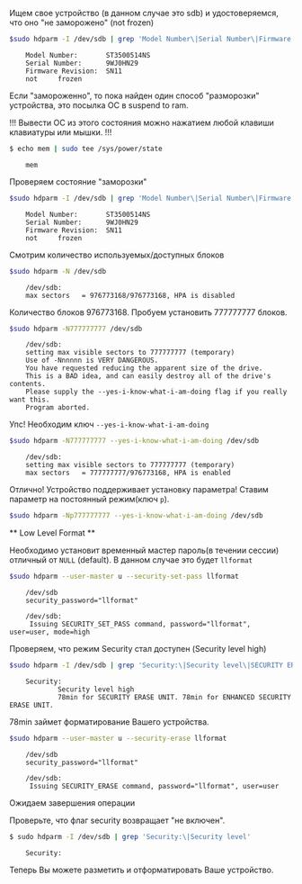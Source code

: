 
Ищем свое устройство (в данном случае это sdb) и удостоверяемся, что оно "не 
заморожено" (not     frozen)
```bash
$sudo hdparm -I /dev/sdb | grep 'Model Number\|Serial Number\|Firmware Revision\|frozen'
```

        Model Number:       ST3500514NS                             
        Serial Number:      9WJ0HN29
        Firmware Revision:  SN11    
        not     frozen


Если "замороженно", то пока найден один способ "разморозки" устройства, это 
посылка ОС в suspend to ram.

!!! Вывести ОС из этого состояния можно нажатием любой клавиши клавиатуры или 
мышки. !!!

```bash
$ echo mem | sudo tee /sys/power/state
```

        mem


Проверяем состояние "заморозки"

```bash
$sudo hdparm -I /dev/sdb | grep 'Model Number\|Serial Number\|Firmware Revision\|frozen'
```

        Model Number:       ST3500514NS                             
        Serial Number:      9WJ0HN29
        Firmware Revision:  SN11    
        not     frozen

Смотрим количество используемых/доступных блоков
```bash
$sudo hdparm -N /dev/sdb
```

        /dev/sdb:
        max sectors   = 976773168/976773168, HPA is disabled

Количество блоков 976773168. Пробуем установить 777777777 блоков.
```bash
$sudo hdparm -N777777777 /dev/sdb
```

        /dev/sdb:
        setting max visible sectors to 777777777 (temporary)
        Use of -Nnnnnn is VERY DANGEROUS.
        You have requested reducing the apparent size of the drive.
        This is a BAD idea, and can easily destroy all of the drive's contents.
        Please supply the --yes-i-know-what-i-am-doing flag if you really want this.
        Program aborted.

Упс! Необходим ключ `--yes-i-know-what-i-am-doing`

```bash
$sudo hdparm -N777777777 --yes-i-know-what-i-am-doing /dev/sdb
```

        /dev/sdb:
        setting max visible sectors to 777777777 (temporary)
        max sectors   = 777777777/976773168, HPA is enabled

Отлично! Устройство поддерживает установку параметра! Ставим параметр на 
постоянный режим(ключ `p`).
```bash
$sudo hdparm -Np777777777 --yes-i-know-what-i-am-doing /dev/sdb
```


** Low Level Format **


Необходимо установит временный мастер пароль(в течении сессии) отличный от `NULL`
(default). В данном случае это будет `llformat`
```bash
$sudo hdparm --user-master u --security-set-pass llformat 
```

        /dev/sdb
        security_password="llformat"

        /dev/sdb:
         Issuing SECURITY_SET_PASS command, password="llformat", user=user, mode=high


Проверяем, что режим Security стал доступен (Security level high) 
```bash
$sudo hdparm -I /dev/sdb | grep 'Security:\|Security level\|SECURITY ERASE UNIT.'
```

        Security:
                Security level high
                78min for SECURITY ERASE UNIT. 78min for ENHANCED SECURITY ERASE UNIT.


78min займет форматирование Вашего устройства.
```bash
$sudo hdparm --user-master u --security-erase llformat 
```

        /dev/sdb
        security_password="llformat"

        /dev/sdb:
         Issuing SECURITY_ERASE command, password="llformat", user=user

Ожидаем завершения операции

Проверьте, что флаг security возвращает "не включен". 
```bash
$ sudo hdparm -I /dev/sdb | grep 'Security:\|Security level'
```

        Security:


Теперь Вы можете разметить и отформатировать Ваше устройство.
